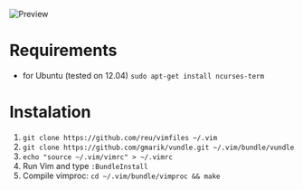 ![Preview](https://dl.dropbox.com/u/732128/vim-screenshot.png)

# Requirements

* for Ubuntu (tested on 12.04) `sudo apt-get install ncurses-term`

# Instalation

1. `git clone https://github.com/reu/vimfiles ~/.vim`
2. `git clone https://github.com/gmarik/vundle.git ~/.vim/bundle/vundle`
3. `echo "source ~/.vim/vimrc" > ~/.vimrc`
4. Run Vim and type `:BundleInstall`
5. Compile vimproc: `cd ~/.vim/bundle/vimproc && make`
